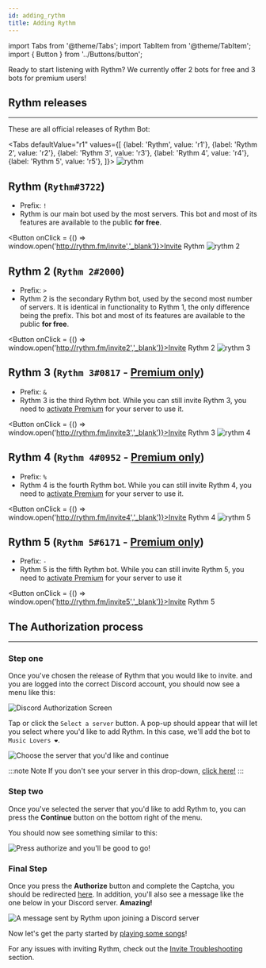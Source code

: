 ```yaml
---
id: adding_rythm
title: Adding Rythm
---
```


import Tabs from '@theme/Tabs';
import TabItem from '@theme/TabItem';
import { Button } from '../Buttons/button';

Ready to start listening with Rythm? We currently offer 2 bots for free and 3 bots for premium users!

## Rythm releases
---
These are all official releases of Rythm Bot:

<Tabs
  defaultValue="r1"
  values={[
    {label: 'Rythm', value: 'r1'},
    {label: 'Rythm 2', value: 'r2'},
    {label: 'Rythm 3', value: 'r3'},
    {label: 'Rythm 4', value: 'r4'},
    {label: 'Rythm 5', value: 'r5'},
  ]}>
  <TabItem value="r1">
    <img src="/docs/img/docs/adding/rythm.png" alt="rythm"/><br/>
    <h2>Rythm (<code>Rythm#3722</code>)</h2>
    <ul>
      <li>Prefix: <code>!</code></li>
      <li>Rythm is our main bot used by the most servers. This bot and most of its features are available to the public <b>for free</b>.</li>
    </ul>
    <Button onClick = {() => window.open('http://rythm.fm/invite','_blank')}>Invite Rythm</Button>
  </TabItem>
  <TabItem value="r2">
    <img src="/docs/img/docs/adding/rythm-2.png" alt="rythm 2"/><br/>
    <h2>Rythm 2 (<code>Rythm 2#2000</code>)</h2>
    <ul>
      <li>Prefix: <code>&gt;</code></li>
      <li>Rythm 2 is the secondary Rythm bot, used by the second most number of servers. It is identical in functionality to Rythm 1, the only difference being the prefix. This bot and most of its features are available to the public <b>for free</b>.</li>
    </ul>
    <Button onClick = {() => window.open('http://rythm.fm/invite2','_blank')}>Invite Rythm 2</Button>
  </TabItem>
  <TabItem value="r3">
    <img src="/docs/img/docs/adding/rythm-3.png" alt="rythm 3"/><br/>
    <h2>Rythm 3 (<code>Rythm 3#0817</code> - <a href="https://rythm.fm/premium"><b>Premium only</b></a>)</h2>
    <ul>
      <li>Prefix: <code>&</code></li>
      <li>Rythm 3 is the third Rythm bot. While you can still invite Rythm 3, you need to <a href="https://rythm.fm/premium">activate Premium</a> for your server to use it.</li>
    </ul>
    <Button onClick = {() => window.open('http://rythm.fm/invite3','_blank')}>Invite Rythm 3</Button>
  </TabItem>
  <TabItem value="r4">
    <img src="/docs/img/docs/adding/rythm-4.png" alt="rythm 4"/><br/>
    <h2>Rythm 4 (<code>Rythm 4#0952</code> - <a href="https://rythm.fm/premium"><b>Premium only</b></a>)</h2>
    <ul>
      <li>Prefix: <code>%</code></li>
      <li>Rythm 4 is the fourth Rythm bot. While you can still invite Rythm 4, you need to <a href="https://rythm.fm/premium">activate Premium</a> for your server to use it.</li>
    </ul>
    <Button onClick = {() => window.open('http://rythm.fm/invite4','_blank')}>Invite Rythm 4</Button>
  </TabItem>
  <TabItem value="r5">
    <img src="/docs/img/docs/adding/rythm-5.png" alt="rythm 5"/><br/>
    <h2>Rythm 5 (<code>Rythm 5#6171</code> - <a href="https://rythm.fm/premium"><b>Premium only</b></a>)</h2>
    <ul>
      <li>Prefix: <code>-</code></li>
      <li>Rythm 5 is the fifth Rythm bot. While you can still invite Rythm 5, you need to <a href="https://rythm.fm/premium">activate Premium</a> for your server to use it</li>
    </ul>
    <Button onClick = {() => window.open('http://rythm.fm/invite5','_blank')}>Invite Rythm 5</Button>
  </TabItem>
</Tabs>


## The Authorization process
---
### Step one

Once you've chosen the release of Rythm that you would like to invite. and you are logged into the correct Discord account, you should now see a menu like this:

![Discord Authorization Screen](/img/docs/adding/discord-oauth2-1.png)

Tap or click the `Select a server` button. A pop-up should appear that will let you select where you'd like to add Rythm. In this case, we'll add the bot to `Music Lovers ❤`.

![Choose the server that you'd like and continue](/img/docs/adding/discord-oauth2-2.gif)

:::note Note
If you don't see your server in this drop-down, [click here!](/invite_troubleshooting#when-adding-rythm-i-cant-see-my-server-in-the-list)
:::

### Step two

Once you've selected the server that you'd like to add Rythm to, you can press the **Continue** button on the bottom right of the menu.

You should now see something similar to this:

![Press authorize and you'll be good to go!](/img/docs/adding/discord-oauth2-3.png)

### Final Step

Once you press the **Authorize** button and complete the Captcha, you should be redirected [here](https://rythm.fm/app?thanks). In addition, you'll also see a message like the one below in your Discord server. **Amazing!**

![A message sent by Rythm upon joining a Discord server](/img/docs/adding/thank-you-message.png)

Now let's get the party started by [playing some songs](/play_song)!

For any issues with inviting Rythm, check out the [Invite Troubleshooting](/invite_troubleshooting) section.
